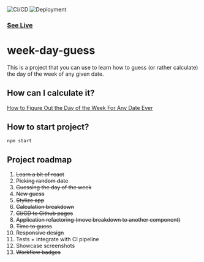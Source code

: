 ![CI/CD](https://github.com/rutkowski-tomasz/week-day-guess/actions/workflows/main.yml/badge.svg)
![Deployment](https://github.com/rutkowski-tomasz/week-day-guess/actions/workflows/pages/pages-build-deployment/badge.svg)

### [See Live](https://rutkowski-tomasz.github.io/week-day-guess/)

# week-day-guess

This is a project that you can use to learn how to guess (or rather calculate) the day of the week of any given date.

## How can I calculate it?

[How to Figure Out the Day of the Week For Any Date Ever](https://www.youtube.com/watch?v=714LTMNJy5M)

## How to start project?

```shell
npm start
```

## Project roadmap

1. ~~Learn a bit of react~~
2. ~~Picking random date~~
3. ~~Guessing the day of the week~~
4. ~~New guess~~
5. ~~Stylize app~~
6. ~~Calculation breakdown~~
7. ~~CI/CD to Github pages~~
8. ~~Application refactoring (move breakdown to another component)~~
9. ~~Time to guess~~
10. ~~Responsive design~~
11. Tests + integrate with CI pipeline
12. Showcase screenshots
13. ~~Workflow badges~~